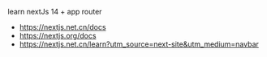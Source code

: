 learn nextJs 14 + app router

- https://nextjs.net.cn/docs
- https://nextjs.org/docs
- https://nextjs.net.cn/learn?utm_source=next-site&utm_medium=navbar
